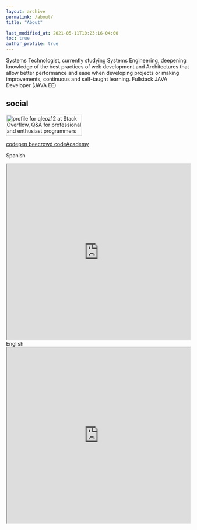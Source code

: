 ```yaml
---
layout: archive
permalink: /about/
title: "About"

last_modified_at: 2021-05-11T10:23:16-04:00
toc: true
author_profile: true
---
```


Systems Technologist, currently studying Systems
Engineering, deepening knowledge of the best practices of
web development and Architectures that allow better
performance and ease when developing projects or making
improvements, continuous and self-taught learning.
Fullstack JAVA Developer (JAVA EE)


## social

<a href="https://stackoverflow.com/users/7258885/qleoz12"><img src="https://stackoverflow.com/users/flair/7258885.png?theme=dark" width="208" height="58" alt="profile for qleoz12 at Stack Overflow, Q&amp;A for professional and enthusiast programmers" title="profile for qleoz12 at Stack Overflow, Q&amp;A for professional and enthusiast programmers"></a>

<a href="https://codepen.io/qleoz12">
codepen
</a>

<a href="https://www.beecrowd.com.br/judge/en/profile/388592">
beecrowd
</a>

<a href="https://www.codecademy.com/profiles/Qleoz12">
codeAcademy
</a>



Spanish
<iframe src="https://drive.google.com/file/d/19o0gQ1FnUOlQeV8OZwOt-JVxson2IpHm/preview" width="100%" height="480" ></iframe>
English
<iframe src="https://drive.google.com/file/d/19o0gQ1FnUOlQeV8OZwOt-JVxson2IpHm/preview" width="100%" height="480"></iframe>